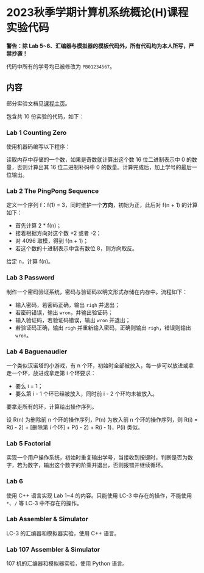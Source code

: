 # 2023秋季学期计算机系统概论(H)课程实验代码
**警告：除 Lab 5~6、汇编器与模拟器的模板代码外，所有代码均为本人所写，严禁抄袭！**

代码中所有的学号均已被修改为 `PB01234567`。

## 内容
部分实验文档见[课程主页](https://acsa.ustc.edu.cn/ics/lab.html)。

包含共 10 份实验的代码，如下：
### Lab 1 Counting Zero
使用机器码编写以下程序：

读取内存中存储的一个数，如果是奇数就计算出这个数 16 位二进制表示中 0 的数量，否则计算出其 16 位二进制补码中 0 的数量。计算完成后，加上学号的最后一位输出。

### Lab 2 The PingPong Sequence
定义一个序列 f：f(1) = 3，同时维护一个**方向**，初始为正，此后对 f(n + 1) 的计算如下：
+ 首先计算 2 * f(n)；
+ 接着根据方向对这个数 +2 或者 -2；
+ 对 4096 取模，得到 f(n + 1)；
+ 若这个数的十进制表示中含有数位 8，则方向取反。

给定 n，计算 f(n)。

### Lab 3 Password
制作一个密码验证系统，密码与验证码以明文形式存储在内存中。流程如下：
+ 输入密码，若密码正确，输出 `righ` 并退出；
+ 若密码错误，输出 `wron`，并输出验证码；
+ 输入验证码，若验证码错误，输出 `wron` 并退出；
+ 若验证码正确，输出 `righ` 并重新输入密码，正确则输出 `righ`，错误则输出 `wron`。

### Lab 4 Baguenaudier
一个类似汉诺塔的小游戏，有 n 个环，初始时全部被放入，每一步可以放进或拿走一个环，放进或拿走第 i 个环要求：
+ 要么 i = 1；
+ 要么第 i - 1 个环已经被放入，同时前 i - 2 个环均未被放入。

要拿走所有的环，计算给出操作序列。

设 R(n) 为删除前 n 个环的操作序列，P(n) 为放入前 n 个环的操作序列，则 R(i) = R(i - 2) + \[删除第 i 个环\] + P(i - 2) + R(i - 1)，P(i) 类似。

### Lab 5 Factorial
实现一个用户操作系统，初始时重复输出学号，当接收到按键时，判断是否为数字，若为数字，输出这个数字的阶乘并退出，否则报错并继续循环。

### Lab 6
使用 C++ 语言实现 Lab 1~4 的内容。只能使用 LC-3 中存在的操作，不能使用 `*`、`/` 等 LC-3 中不存在的操作。

### Lab Assembler & Simulator
LC-3 的汇编器和模拟器实验，使用 C++ 语言。

### Lab 107 Assembler & Simulator
107 机的汇编器和模拟器实验，使用 Python 语言。
